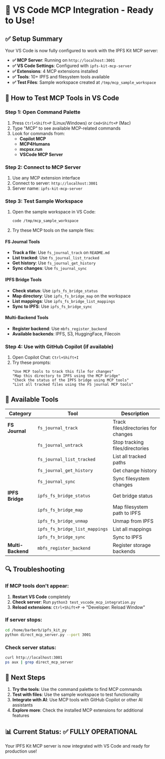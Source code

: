 # 🎉 VS Code MCP Integration - Ready to Use!

## ✅ Setup Summary

Your VS Code is now fully configured to work with the IPFS Kit MCP server:

- **✅ MCP Server**: Running on `http://localhost:3001`  
- **✅ VS Code Settings**: Configured with `ipfs-kit-mcp-server`
- **✅ Extensions**: 4 MCP extensions installed
- **✅ Tools**: 10+ IPFS and filesystem tools available
- **✅ Test Files**: Sample workspace created at `/tmp/mcp_sample_workspace`

## 🚀 How to Test MCP Tools in VS Code

### Step 1: Open Command Palette
1. Press `Ctrl+Shift+P` (Linux/Windows) or `Cmd+Shift+P` (Mac)
2. Type "MCP" to see available MCP-related commands
3. Look for commands from:
   - **Copilot MCP**
   - **MCP4Humans** 
   - **mcpsx.run**
   - **VSCode MCP Server**

### Step 2: Connect to MCP Server
1. Use any MCP extension interface
2. Connect to server: `http://localhost:3001`
3. Server name: `ipfs-kit-mcp-server`

### Step 3: Test Sample Workspace
1. Open the sample workspace in VS Code:
   ```bash
   code /tmp/mcp_sample_workspace
   ```
2. Try these MCP tools on the sample files:

#### FS Journal Tools
- **Track a file**: Use `fs_journal_track` on `README.md`
- **List tracked**: Use `fs_journal_list_tracked` 
- **Get history**: Use `fs_journal_get_history`
- **Sync changes**: Use `fs_journal_sync`

#### IPFS Bridge Tools  
- **Check status**: Use `ipfs_fs_bridge_status`
- **Map directory**: Use `ipfs_fs_bridge_map` on the workspace
- **List mappings**: Use `ipfs_fs_bridge_list_mappings`
- **Sync to IPFS**: Use `ipfs_fs_bridge_sync`

#### Multi-Backend Tools
- **Register backend**: Use `mbfs_register_backend`
- **Available backends**: IPFS, S3, HuggingFace, Filecoin

### Step 4: Use with GitHub Copilot (if available)
1. Open Copilot Chat: `Ctrl+Shift+I`
2. Try these prompts:
   ```
   "Use MCP tools to track this file for changes"
   "Map this directory to IPFS using the MCP bridge"
   "Check the status of the IPFS bridge using MCP tools"
   "List all tracked files using the FS journal MCP tools"
   ```

## 🔧 Available Tools

| Category | Tool | Description |
|----------|------|-------------|
| **FS Journal** | `fs_journal_track` | Track files/directories for changes |
| | `fs_journal_untrack` | Stop tracking files/directories |
| | `fs_journal_list_tracked` | List all tracked paths |
| | `fs_journal_get_history` | Get change history |
| | `fs_journal_sync` | Sync filesystem changes |
| **IPFS Bridge** | `ipfs_fs_bridge_status` | Get bridge status |
| | `ipfs_fs_bridge_map` | Map filesystem path to IPFS |
| | `ipfs_fs_bridge_unmap` | Unmap from IPFS |
| | `ipfs_fs_bridge_list_mappings` | List all mappings |
| | `ipfs_fs_bridge_sync` | Sync to IPFS |
| **Multi-Backend** | `mbfs_register_backend` | Register storage backends |

## 🔍 Troubleshooting

### If MCP tools don't appear:
1. **Restart VS Code** completely
2. **Check server**: Run `python3 test_vscode_mcp_integration.py`
3. **Reload extensions**: `Ctrl+Shift+P` → "Developer: Reload Window"

### If server stops:
```bash
cd /home/barberb/ipfs_kit_py
python direct_mcp_server.py --port 3001
```

### Check server status:
```bash
curl http://localhost:3001
ps aux | grep direct_mcp_server
```

## 🎯 Next Steps

1. **Try the tools**: Use the command palette to find MCP commands
2. **Test with files**: Use the sample workspace to test functionality  
3. **Integrate with AI**: Use MCP tools with GitHub Copilot or other AI assistants
4. **Explore more**: Check the installed MCP extensions for additional features

## 📊 Current Status: ✅ FULLY OPERATIONAL

Your IPFS Kit MCP server is now integrated with VS Code and ready for production use!
